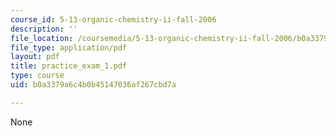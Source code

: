 ```yaml
---
course_id: 5-13-organic-chemistry-ii-fall-2006
description: ''
file_location: /coursemedia/5-13-organic-chemistry-ii-fall-2006/b0a3379a6c4b0b45147036af267cbd7a_practice_exam_1.pdf
file_type: application/pdf
layout: pdf
title: practice_exam_1.pdf
type: course
uid: b0a3379a6c4b0b45147036af267cbd7a

---
```

None